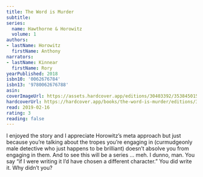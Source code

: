 ```yaml
---
title: The Word is Murder
subtitle:
series:
  name: Hawthorne & Horowitz
  volume: 1
authors:
- lastName: Horowitz
  firstName: Anthony
narrators:
- lastName: Kinnear
  firstName: Rory
yearPublished: 2018
isbn10: '0062676784'
isbn13: '9780062676788'
asin:
coverImageUrl: https://assets.hardcover.app/editions/30403392/3538450155382793.jpg
hardcoverUrl: https://hardcover.app/books/the-word-is-murder/editions/31497076
read: 2019-02-16
rating: 3
reading: false
---
```

I enjoyed the story and I appreciate Horowitz’s meta approach but just because you’re talking about the tropes you’re engaging in (curmudgeonly male detective who just happens to be brilliant) doesn’t absolve you from engaging in them. And to see this will be a series … meh. I dunno, man. You say “if I were writing it I’d have chosen a different character.” You did write it. Why didn’t you?
